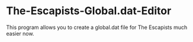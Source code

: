 # The-Escapists-Global.dat-Editor
This program allows you to create a global.dat file for The Escapists much easier now.
